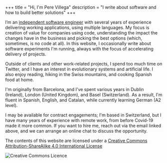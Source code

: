 +++
title = "Hi, I'm Pere Villega"
description = "I write about software and how to build better solutions"
+++

I’m an [independent software engineer](https://araconwiss.com) with several years of experience delivering working applications, using multiple languages. My focus is creation of value for companies using code, understanding the impact the changes have in the business and picking the best options (which, sometimes, is no code at all). In this website, I occasionally write about software experiments I'm running, always with the focus of accelerating delivery of projects.

Outside of clients and other work-related projects, I spend too much time on Twitter, and I have an interest in evolutionary systems and artificial life. I also enjoy reading, hiking in the Swiss mountains, and cooking Spanish food at home.

I'm originally from Barcelona, and I've spent various years in Dublin (Ireland), London (United Kingdom), and Basel (Switzerland). As a result, I'm fluent in Spanish, English, and Catalan, while currently learning German (A2 level).

I may be available for contract engagements; I'm based in Switzerland, but I have many years of experience with remote work, from before Covid-19 made it more common. If you want to hire me,  reach out via the email linked above, and we can arrange an online chat to discuss the opportunity.

The contents of this website are licensed under a [Creative Commons Attribution-ShareAlike 4.0 International License](http://creativecommons.org/licenses/by-sa/4.0/)

![Creative Commons Licence](https://i.creativecommons.org/l/by-sa/4.0/88x31.png "Creative Commons Licence")
